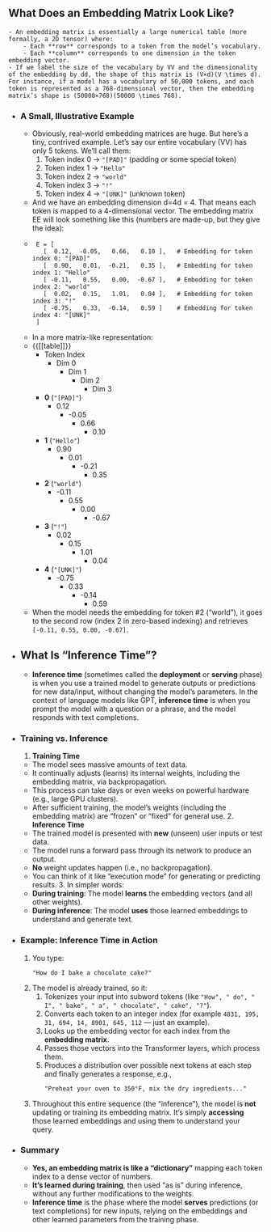 ## What Does an Embedding Matrix Look Like?
	- An embedding matrix is essentially a large numerical table (more formally, a 2D tensor) where:
		- Each **row** corresponds to a token from the model’s vocabulary.
		- Each **column** corresponds to one dimension in the token embedding vector.
	- If we label the size of the vocabulary by VV and the dimensionality of the embedding by dd, the shape of this matrix is (V×d)(V \times d). For instance, if a model has a vocabulary of 50,000 tokens, and each token is represented as a 768-dimensional vector, then the embedding matrix’s shape is (50000×768)(50000 \times 768).
- ### A Small, Illustrative Example
	- Obviously, real-world embedding matrices are huge. But here’s a tiny, contrived example. Let’s say our entire vocabulary (VV) has only 5 tokens. We’ll call them:
	    1. Token index 0 → `"[PAD]"` (padding or some special token)
	    2. Token index 1 → `"Hello"`
	    3. Token index 2 → `"world"`
	    4. Token index 3 → `"!"`
	    5. Token index 4 → `"[UNK]"` (unknown token)
	- And we have an embedding dimension d=4d = 4. That means each token is mapped to a 4-dimensional vector. The embedding matrix EE will look something like this (numbers are made-up, but they give the idea):
	- ```plain text
	   E = [
	     [  0.12,  -0.05,   0.66,   0.10 ],   # Embedding for token index 0: "[PAD]"
	     [  0.90,   0.01,  -0.21,   0.35 ],   # Embedding for token index 1: "Hello"
	     [ -0.11,   0.55,   0.00,  -0.67 ],   # Embedding for token index 2: "world"
	     [  0.02,   0.15,   1.01,   0.04 ],   # Embedding for token index 3: "!"
	     [ -0.75,   0.33,  -0.14,   0.59 ]    # Embedding for token index 4: "[UNK]"
	   ]
	  ```
	- In a more matrix-like representation:
	- {{[[table]]}}
		- Token Index
			- Dim 0
				- Dim 1
					- Dim 2
						- Dim 3
		- **0** (`"[PAD]"`)
			- 0.12
				- -0.05
					- 0.66
						- 0.10
		- **1** (`"Hello"`)
			- 0.90
				- 0.01
					- -0.21
						- 0.35
		- **2** (`"world"`)
			- -0.11
				- 0.55
					- 0.00
						- -0.67
		- **3** (`"!"`)
			- 0.02
				- 0.15
					- 1.01
						- 0.04
		- **4** (`"[UNK]"`)
			- -0.75
				- 0.33
					- -0.14
						- 0.59
	- When the model needs the embedding for token #2 (“world”), it goes to the second row (index 2 in zero-based indexing) and retrieves `[-0.11, 0.55, 0.00, -0.67]`.
- ## What Is “Inference Time”?
	- **Inference time** (sometimes called the __deployment__ or __serving__ phase) is when you use a trained model to generate outputs or predictions for new data/input, without changing the model’s parameters. In the context of language models like GPT, __inference time__ is when you prompt the model with a question or a phrase, and the model responds with text completions.
- ### Training vs. Inference
    1. **Training Time**
	- The model sees massive amounts of text data.
	- It continually adjusts (learns) its internal weights, including the embedding matrix, via backpropagation.
	- This process can take days or even weeks on powerful hardware (e.g., large GPU clusters).
	- After sufficient training, the model’s weights (including the embedding matrix) are “frozen” or “fixed” for general use.
	  2. **Inference Time**
	- The trained model is presented with **new** (unseen) user inputs or test data.
	- The model runs a forward pass through its network to produce an output.
	- **No** weight updates happen (i.e., no backpropagation).
	- You can think of it like “execution mode” for generating or predicting results.
	  3. In simpler words:
	- **During training**: The model __learns__ the embedding vectors (and all other weights).
	- **During inference**: The model __uses__ those learned embeddings to understand and generate text.
- ### Example: Inference Time in Action
    1. You type:
       ```plain text
       "How do I bake a chocolate cake?"
       ```
    2. The model is already trained, so it:
        1. Tokenizes your input into subword tokens (like `"How", " do", " I", " bake", " a", " chocolate", " cake", "?"`).
        2. Converts each token to an integer index (for example `4831, 195, 31, 694, 14, 8901, 645, 112` — just an example).
        3. Looks up the embedding vector for each index from the **embedding matrix**.
        4. Passes those vectors into the Transformer layers, which process them.
        5. Produces a distribution over possible next tokens at each step and finally generates a response, e.g.,
           ```plain text
           "Preheat your oven to 350°F, mix the dry ingredients..."
           ```
    3. Throughout this entire sequence (the “inference”), the model is __not__ updating or training its embedding matrix. It’s simply __accessing__ those learned embeddings and using them to understand your query.
- ### Summary
	- **Yes, an embedding matrix is like a “dictionary”** mapping each token index to a dense vector of numbers.
	- **It’s learned during training**, then used “as is” during inference, without any further modifications to the weights.
	- **Inference time** is the phase where the model __serves__ predictions (or text completions) for new inputs, relying on the embeddings and other learned parameters from the training phase.